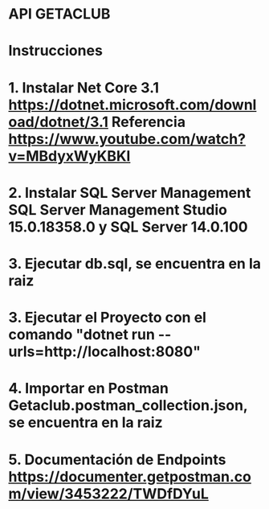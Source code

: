 # API GETACLUB

# Instrucciones

  # 1. Instalar Net Core 3.1 https://dotnet.microsoft.com/download/dotnet/3.1   Referencia https://www.youtube.com/watch?v=MBdyxWyKBKI 
  
  # 2. Instalar SQL Server Management SQL Server Management Studio	15.0.18358.0 y SQL Server 14.0.100

  # 3. Ejecutar db.sql, se encuentra en la raiz

  # 3. Ejecutar el Proyecto con el comando "dotnet run --urls=http://localhost:8080"
  
  # 4. Importar en Postman Getaclub.postman_collection.json, se encuentra en la raiz

  # 5. Documentación de Endpoints https://documenter.getpostman.com/view/3453222/TWDfDYuL

 